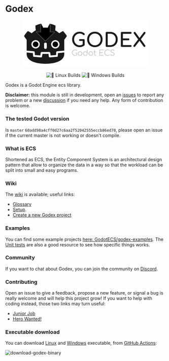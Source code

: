 # Godex

<p align="center">
    <img src="logo.svg" width="400" alt="Godex logo">
</p>
<p align="center">
<img alt="🐧 Linux Builds" src="https://github.com/GodotECS/godex/workflows/%F0%9F%90%A7%20Linux%20Builds/badge.svg">
<img alt="🏁 Windows Builds" src="https://github.com/GodotECS/godex/workflows/%F0%9F%8F%81%20Windows%20Builds/badge.svg">
</p>

Godex is a Godot Engine ecs library.

**Disclaimer:** this module is still in development, open an [issues](https://github.com/GodotECS/godex/issues) to report any problem or a new [discussion](https://github.com/GodotECS/godex/discussions) if you need any help. Any form of contribution is welcome.

### The tested Godot version
Is `master` `60add98a4cff0d27c6aa2f52042555eccb86ed70`, please open an issue if the current master is not working or doesn't compile.

### What is ECS
Shortened as ECS, the Entity Component System is an architectural design pattern that allow to organize the data in a way so that the workload can be split into small and easy programs.

### Wiki
The [wiki](https://github.com/GodotECS/godex/wiki/) is available; useful links:
- [Glossary](https://github.com/GodotECS/godex/wiki/Glossary)
- [Setup](https://github.com/GodotECS/godex/wiki/Setup).
- [Create a new Godex project](https://github.com/GodotECS/godex/wiki/Create-a-new-Godex-Project)

### Examples
You can find some example projects [here: GodotECS/godex-examples](https://github.com/GodotECS/godex-examples). The [Unit tests](https://github.com/GodotECS/godex/tree/main/tests) are also a good resource to see how specific things works.

### Community
If you want to chat about Godex, you can join the community on [Discord](https://discord.gg/EFmWpf869q).

### Contributing
Open an issue to give a feedback, propose a new feature, or signal a bug is really welcome and will help this project grow!
If you want to help with coding instead, those two links may turn useful:
- [Junior Job](https://github.com/GodotECS/godex/issues?q=is%3Aissue+is%3Aopen+label%3A%22Junior+Job%22)
- [Hero Wanted!](https://github.com/GodotECS/godex/issues?q=is%3Aissue+is%3Aopen+label%3A%22hero+wanted%21%22)

### Executable download
You can download [Linux](https://github.com/GodotECS/godex/actions/workflows/linux_builds.yml) and [Windows](https://github.com/GodotECS/godex/actions/workflows/windows_builds.yml) executable, from [GitHub Actions](https://github.com/GodotECS/godex/actions):

![download-godex-binary](https://user-images.githubusercontent.com/8342599/109544641-19cf5c80-7ac8-11eb-8b28-f678f9408c85.gif)
